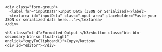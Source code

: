 <html lang="en">

<head>
  <meta charset="UTF-8">
  <meta name="viewport" content="width=device-width, initial-scale=1.0">
  <title>Programmer Helper Tool</title>
  <link href="https://stackpath.bootstrapcdn.com/bootstrap/4.5.2/css/bootstrap.min.css" rel="stylesheet">
  <link
    href="https://fonts.googleapis.com/css2?family=Prompt:ital,wght@0,100;0,200;0,300;0,400;0,500;0,600;0,700;0,800;0,900&display=swap"
    rel="stylesheet">
  <style>
    body {
      margin-top: 50px;
      background-image: url('https://wallpaperaccess.com/full/187161.jpg');
      background-size: cover;
      background-position: center;
      background-repeat: no-repeat;
      background-attachment: fixed;
      font-family: "Prompt", sans-serif;
      font-weight: 400;
      font-style: normal;
    }

    h1,
    h2,
    h3,
    h4,
    h5 {
      color: #fff;
      font-family: "Prompt", sans-serif;
      font-weight: 900;
      font-style: normal;
    }

    .input-area {
      width: 100%;
      height: 250px;
      font-size: 18px;
      padding: 10px;
      border: 2px solid #ced4da;
      border-radius: 4px;
      margin-bottom: 20px;
    }

    label {
      color: #fff;
      font-size: 23px;
    }

    header {
      display: none !important;
    }

    #editor {
      width: 100%;
      height: 300px;
      border: 1px solid #ced4da;
      border-radius: 4px;
      padding-top: 40px;
      padding-bottom: 20px;
      background-color: #1e1e1e;
      /* เพิ่มระยะห่างที่ด้านบน */
    }
  </style>
</head>

<body>
  <div class="container">
    <!-- <h1 class="text-center mb-4">Programmer Helper Tool</h1> -->

    <div class="form-group">
      <label for="inputData">Input Data (JSON or Serialized)</label>
      <textarea id="inputData" class="input-area" placeholder="Paste your JSON or serialized data here..."></textarea>
    </div>

    <h3 class="mt-4">Formatted Output </h3><button class="btn btn-secondary btn-sm float-right" onclick="copyToClipboard()">Copy</button>
    <div id="editor"></div>
  </div>

  <!-- เพิ่มไลบรารี php-unserialize -->
  <script src="https://cdn.jsdelivr.net/npm/php-unserialize@0.0.1/php-unserialize.js"></script>
  <script src="https://cdnjs.cloudflare.com/ajax/libs/require.js/2.3.6/require.min.js"></script>

  <script>
    // Load Monaco Editor
    require.config({
      paths: {
        'vs': 'https://cdn.jsdelivr.net/npm/monaco-editor@0.21.2/min/vs'
      }
    });
    require(['vs/editor/editor.main'], function () {
      window.editor = monaco.editor.create(document.getElementById('editor'), {
        value: '',
        language: 'json',
        theme: 'vs-dark',
        automaticLayout: true
      });
    });

    document.getElementById('inputData').addEventListener('input', processData); // Auto process on input

    function processData() {
      const inputData = document.getElementById('inputData').value;
      let result = '';

      // Function to check if input is valid JSON
      function isJSON(data) {
        try {
          JSON.parse(data);
          return true;
        } catch (e) {
          return false;
        }
      }

      try {
        if (isJSON(inputData)) {
          // Handle JSON data
          const jsonData = JSON.parse(inputData);
          result = JSON.stringify(jsonData, null, 4); // Pretty format with 4 spaces
          window.editor.setValue(result); // Set result in Monaco Editor
          monaco.editor.setModelLanguage(window.editor.getModel(), 'json');
        } else {
          // Handle serialized data using PHPUnserialize library
          const unserializedData = PHPUnserialize.unserialize(inputData); // Use PHPUnserialize
          result = JSON.stringify(unserializedData, null, 4); // Convert unserialized data to JSON and format
          window.editor.setValue(result); // Set result in Monaco Editor
          monaco.editor.setModelLanguage(window.editor.getModel(), 'json');
        }
      } catch (error) {
        window.editor.setValue('Error: Invalid input data!');
        monaco.editor.setModelLanguage(window.editor.getModel(), 'plaintext');
      }
    }

    function copyToClipboard() {
      const output = window.editor.getValue();
      navigator.clipboard.writeText(output)
        .then(() => {
          alert('Output copied to clipboard!');
        })
        .catch(err => {
          alert('Failed to copy output: ', err);
        });
    }
  </script>
</body>

</html>